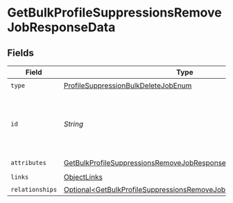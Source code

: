 # GetBulkProfileSuppressionsRemoveJobResponseData


## Fields

| Field                                                                                                                                                      | Type                                                                                                                                                       | Required                                                                                                                                                   | Description                                                                                                                                                |
| ---------------------------------------------------------------------------------------------------------------------------------------------------------- | ---------------------------------------------------------------------------------------------------------------------------------------------------------- | ---------------------------------------------------------------------------------------------------------------------------------------------------------- | ---------------------------------------------------------------------------------------------------------------------------------------------------------- |
| `type`                                                                                                                                                     | [ProfileSuppressionBulkDeleteJobEnum](../../models/components/ProfileSuppressionBulkDeleteJobEnum.md)                                                      | :heavy_check_mark:                                                                                                                                         | N/A                                                                                                                                                        |
| `id`                                                                                                                                                       | *String*                                                                                                                                                   | :heavy_check_mark:                                                                                                                                         | Unique identifier for retrieving the job. Generated by Klaviyo.                                                                                            |
| `attributes`                                                                                                                                               | [GetBulkProfileSuppressionsRemoveJobResponseAttributes](../../models/components/GetBulkProfileSuppressionsRemoveJobResponseAttributes.md)                  | :heavy_check_mark:                                                                                                                                         | N/A                                                                                                                                                        |
| `links`                                                                                                                                                    | [ObjectLinks](../../models/components/ObjectLinks.md)                                                                                                      | :heavy_check_mark:                                                                                                                                         | N/A                                                                                                                                                        |
| `relationships`                                                                                                                                            | [Optional\<GetBulkProfileSuppressionsRemoveJobResponseRelationships>](../../models/components/GetBulkProfileSuppressionsRemoveJobResponseRelationships.md) | :heavy_minus_sign:                                                                                                                                         | N/A                                                                                                                                                        |